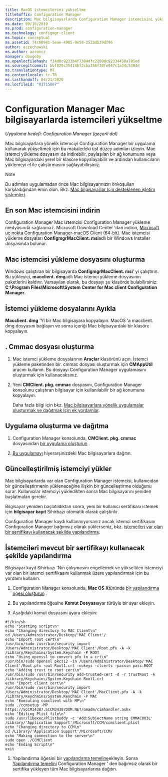 ```yaml
---
title: MacOS istemcilerini yükseltme
titleSuffix: Configuration Manager
description: Mac bilgisayarlarda Configuration Manager istemcisini yükseltin.
ms.date: 09/10/2019
ms.prod: configuration-manager
ms.technology: configmgr-client
ms.topic: conceptual
ms.assetid: 74c60941-5eae-4905-9e58-252bdb39df96
author: aczechowski
ms.author: aaroncz
manager: dougeby
ms.openlocfilehash: f34d0c9233b4f7384dfc2280dc92334450a785ed
ms.sourcegitcommit: bbf820c35414bf2cba356f30fe047c1a34c5384d
ms.translationtype: MT
ms.contentlocale: tr-TR
ms.lasthandoff: 04/21/2020
ms.locfileid: "81715007"
---
```

# <a name="how-to-upgrade-clients-on-mac-computers-in-configuration-manager"></a>Configuration Manager Mac bilgisayarlarda istemcileri yükseltme

*Uygulama hedefi: Configuration Manager (geçerli dal)*

Mac bilgisayarlara yönelik istemciyi Configuration Manager bir uygulama kullanarak yükseltmek için bu makaledeki üst düzey adımları izleyin. Mac istemci yükleme dosyasını da indirebilir, paylaşılan bir ağ konumuna veya Mac bilgisayardaki yerel bir klasöre kopyalayabilir ve ardından kullanıcıların yüklemeyi el ile çalıştırmasını sağlayabilirsiniz.  

> [!NOTE]  
> Bu adımları uygulamadan önce Mac bilgisayarınızın önkoşulları karşıladığından emin olun. Bkz. [Mac bilgisayarlar Için desteklenen işletim sistemleri](../../../plan-design/configs/supported-operating-systems-for-clients-and-devices.md#mac-computers).  

## <a name="download-the-latest-mac-client"></a>En son Mac istemcisini indirin

Configuration Manager Mac istemcisi Configuration Manager yükleme medyasında sağlanmaz. Microsoft Download Center 'dan indirin, [Microsoft uç nokta Configuration Manager-macOS Client (64-bit)](https://www.microsoft.com/download/details.aspx?id=100850). Mac istemcisi yükleme dosyaları **ConfigmgrMacClient. msi**adlı bir Windows Installer dosyasında bulunur.  

## <a name="create-the-mac-client-installation-file"></a>Mac istemcisi yükleme dosyasını oluşturma

Windows çalıştıran bir bilgisayarda **ConfigmgrMacClient. msi**' yi çalıştırın. Bu yükleyici, **macclient. dmg**adlı Mac istemci yükleme dosyasının paketlerini kaldırır. Varsayılan olarak, bu dosyayı şu klasörde bulabilirsiniz: **C:\Program Files\Microsoft\System Center for Mac client Configuration Manager**.  

## <a name="extract-the-client-installation-files"></a>İstemci yükleme dosyalarını Ayıkla

**Macclient. dmg** 'Yi bir Mac bilgisayara kopyalayın. MacOS 'a macclient. dmg dosyasını bağlayın ve sonra içeriği Mac bilgisayardaki bir klasöre kopyalayın.  

## <a name="create-a-cmmac-file"></a>. Cmmac dosyası oluşturma

1. Mac istemci yükleme dosyalarının **Araçlar** klasörünü açın. İstemci yükleme paketinden bir. cmmac dosyası oluşturmak için **CMAppUtil** aracını kullanın. Bu dosyayı Configuration Manager uygulamasını oluşturmak için kullanacaksınız.  

2. Yeni **CMClient. pkg. cmmac** dosyasını, Configuration Manager konsolunu çalıştıran bilgisayar için kullanılabilir bir ağ konumuna kopyalayın.  

    Daha fazla bilgi için bkz. [Mac bilgisayarlara yönelik uygulamalar oluşturmak ve dağıtmak Için ek yordamlar](../../../../apps/get-started/creating-mac-computer-applications.md#supplemental-procedures-to-create-and-deploy-applications-for-mac-computers).  

## <a name="create-and-deploy-the-app"></a>Uygulama oluşturma ve dağıtma

1. Configuration Manager konsolunda, **CMClient. pkg. cmmac** dosyasından [bir uygulama oluşturun](../../../../apps/get-started/creating-mac-computer-applications.md) .  

2. [Bu uygulamayı](../../../../apps/deploy-use/deploy-applications.md) hiyerarşinizdeki Mac bilgisayarlara dağıtın.  

## <a name="install-the-updated-client"></a>Güncelleştirilmiş istemciyi yükler

Mac bilgisayarlarda var olan Configuration Manager istemcisi, kullanıcıdan bir güncelleştirmenin yükleneceğine ilişkin bir güncelleştirme olduğunu sorar. Kullanıcılar istemciyi yükledikten sonra Mac bilgisayarını yeniden başlatmaları gerekir.  

Bilgisayar yeniden başlatıldıktan sonra, yeni bir kullanıcı sertifikası istemek için **bilgisayar kayıt** Sihirbazı otomatik olarak çalıştırılır.

Configuration Manager kaydı kullanmıyorsanız ancak istemci sertifikasını Configuration Manager bağımsız olarak yüklerseniz, bkz. [istemcileri var olan bir sertifikayı kullanacak şekilde yapılandırma](#BKMK_UpgradingClient_MachineEnrollment).  

## <a name="configure-clients-to-use-an-existing-certificate"></a><a name="BKMK_UpgradingClient_MachineEnrollment"></a>İstemcileri mevcut bir sertifikayı kullanacak şekilde yapılandırma

Bilgisayar kayıt Sihirbazı 'Nın çalışmasını engellemek ve yükseltilen istemciyi var olan bir istemci sertifikasını kullanmak üzere yapılandırmak için bu yordamı kullanın.  

1. Configuration Manager konsolunda, **Mac OS X**türünde [bir yapılandırma öğesi oluşturun](../../../../compliance/deploy-use/create-configuration-items-for-mac-os-x-devices-managed-with-the-client.md) .  

1. Bu yapılandırma öğesine **Komut Dosyası**ayar türüyle bir ayar ekleyin.  

1. Aşağıdaki komut dosyasını ayara ekleyin:  

  ``` Shell
  #!/bin/sh  
  echo "Starting script\n"  
  echo "Changing directory to MAC Client\n"  
  cd /Users/Administrator/Desktop/'MAC Client'/  
  echo "Import root cert\n"  
  /usr/bin/sudo /usr/bin/security import /Users/Administrator/Desktop/'MAC Client'/Root.pfx -A -k /Library/Keychains/System.Keychain -P ROOT  
  echo "Using openssl to convert pfx to a crt\n"  
  /usr/bin/sudo openssl pkcs12 -in /Users/Administrator/Desktop/'MAC Client'/Root.pfx -out Root1.crt -nokeys -clcerts -passin pass:ROOT  
  echo "Adding trust to root cert\n"  
  /usr/bin/sudo /usr/bin/security add-trusted-cert -d -r trustRoot -k /Library/Keychains/System.Keychain Root1.crt  
  echo "Import client cert\n"  
  /usr/bin/sudo /usr/bin/security import /Users/Administrator/Desktop/'MAC Client'/MacClient.pfx -A -k /Library/Keychains/System.Keychain -P MAC  
  echo "Executing ccmclient with MP\n"  
  sudo ./ccmsetup -MP https://SCCM34387.SCCM34387DOM.NET/omadm/cimhandler.ashx  
  echo "Editing Plist file\n"  
  sudo /usr/libexec/Plistbuddy -c 'Add:SubjectName string CMMAC003L' /Library/'Application Support'/Microsoft/CCM/ccmclient.plist  
  echo "Changing directory to CCM\n"  
  cd /Library/'Application Support'/Microsoft/CCM/  
  echo "Making connection to the server\n"  
  sudo open ./CCMClient  
  echo "Ending Script\n"  
  exit  
  ```  

1. Yapılandırma öğesini bir [yapılandırma temeline](../../../../compliance/deploy-use/create-configuration-baselines.md)ekleyin. Sonra [Yapılandırma temelini](../../../../compliance/deploy-use/deploy-configuration-baselines.md) Configuration Manager ' den bağımsız olarak bir sertifika yükleyen tüm Mac bilgisayarlarına dağıtın.  
